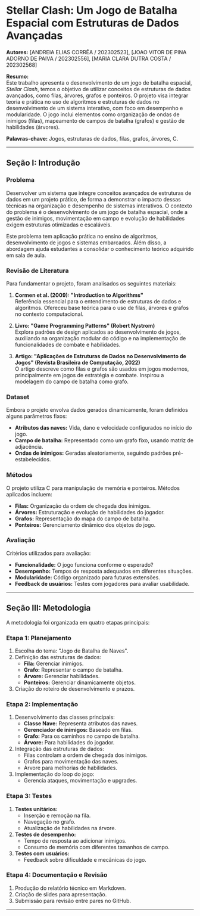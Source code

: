 # Stellar Clash: Um Jogo de Batalha Espacial com Estruturas de Dados Avançadas

**Autores:** [ANDREIA ELIAS CORRÊA  /  202302523], [JOAO VITOR DE PINA ADORNO DE PAIVA /  202302556],  [MARIA CLARA DUTRA COSTA / 202302568]

**Resumo:**  
Este trabalho apresenta o desenvolvimento de um jogo de batalha espacial, *Stellar Clash*, temos o objetivo de utilizar conceitos de estruturas de dados avançados, como filas, árvores, grafos e ponteiros. O projeto visa integrar teoria e prática no uso de algoritmos e estruturas de dados no desenvolvimento de um sistema interativo, com foco em desempenho e modularidade. O jogo inclui elementos como organização de ondas de inimigos (filas), mapeamento de campos de batalha (grafos) e gestão de habilidades (árvores).

**Palavras-chave:** Jogos, estruturas de dados, filas, grafos, árvores, C.

---

## Seção I: Introdução

### Problema
Desenvolver um sistema que integre conceitos avançados de estruturas de dados em um projeto prático, de forma a demonstrar o impacto dessas técnicas na organização e desempenho de sistemas interativos. O contexto do problema é o desenvolvimento de um jogo de batalha espacial, onde a gestão de inimigos, movimentação em campo e evolução de habilidades exigem estruturas otimizadas e escaláveis.

Este problema tem aplicação prática no ensino de algoritmos, desenvolvimento de jogos e sistemas embarcados. Além disso, a abordagem ajuda estudantes a consolidar o conhecimento teórico adquirido em sala de aula.

### Revisão de Literatura
Para fundamentar o projeto, foram analisados os seguintes materiais:

1. **Cormen et al. (2009): "Introduction to Algorithms"**  
   Referência essencial para o entendimento de estruturas de dados e algoritmos. Ofereceu base teórica para o uso de filas, árvores e grafos no contexto computacional.

2. **Livro: "Game Programming Patterns" (Robert Nystrom)**  
   Explora padrões de design aplicados ao desenvolvimento de jogos, auxiliando na organização modular do código e na implementação de funcionalidades de combate e habilidades.

3. **Artigo: "Aplicações de Estruturas de Dados no Desenvolvimento de Jogos" (Revista Brasileira de Computação, 2022)**  
   O artigo descreve como filas e grafos são usados em jogos modernos, principalmente em jogos de estratégia e combate. Inspirou a modelagem do campo de batalha como grafo.

### Dataset
Embora o projeto envolva dados gerados dinamicamente, foram definidos alguns parâmetros fixos:

- **Atributos das naves:** Vida, dano e velocidade configurados no início do jogo.  
- **Campo de batalha:** Representado como um grafo fixo, usando matriz de adjacência.  
- **Ondas de inimigos:** Geradas aleatoriamente, seguindo padrões pré-estabelecidos.  

### Métodos
O projeto utiliza C para manipulação de memória e ponteiros. Métodos aplicados incluem:

- **Filas:** Organização da ordem de chegada dos inimigos.  
- **Árvores:** Estruturação e evolução de habilidades do jogador.  
- **Grafos:** Representação do mapa do campo de batalha.  
- **Ponteiros:** Gerenciamento dinâmico dos objetos do jogo.  

### Avaliação
Critérios utilizados para avaliação:

- **Funcionalidade:** O jogo funciona conforme o esperado?  
- **Desempenho:** Tempos de resposta adequados em diferentes situações.  
- **Modularidade:** Código organizado para futuras extensões.  
- **Feedback de usuários:** Testes com jogadores para avaliar usabilidade.

---

## Seção III: Metodologia

A metodologia foi organizada em quatro etapas principais:

### Etapa 1: Planejamento
1. Escolha do tema: "Jogo de Batalha de Naves".  
2. Definição das estruturas de dados:  
   - **Fila:** Gerenciar inimigos.  
   - **Grafo:** Representar o campo de batalha.  
   - **Árvore:** Gerenciar habilidades.  
   - **Ponteiros:** Gerenciar dinamicamente objetos.  
3. Criação do roteiro de desenvolvimento e prazos.

### Etapa 2: Implementação
1. Desenvolvimento das classes principais:  
   - **Classe Nave:** Representa atributos das naves.  
   - **Gerenciador de inimigos:** Baseado em filas.  
   - **Grafo:** Para os caminhos no campo de batalha.  
   - **Árvore:** Para habilidades do jogador.  
2. Integração das estruturas de dados:  
   - Filas controlam a ordem de chegada dos inimigos.  
   - Grafos para movimentação das naves.  
   - Árvore para melhorias de habilidades.  
3. Implementação do loop do jogo:  
   - Gerencia ataques, movimentação e upgrades.

### Etapa 3: Testes
1. **Testes unitários:**  
   - Inserção e remoção na fila.  
   - Navegação no grafo.  
   - Atualização de habilidades na árvore.  
2. **Testes de desempenho:**  
   - Tempo de resposta ao adicionar inimigos.  
   - Consumo de memória com diferentes tamanhos de campo.  
3. **Testes com usuários:**  
   - Feedback sobre dificuldade e mecânicas do jogo.

### Etapa 4: Documentação e Revisão
1. Produção do relatório técnico em Markdown.  
2. Criação de slides para apresentação.  
3. Submissão para revisão entre pares no GitHub.

---

